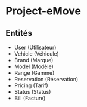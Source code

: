 # Project-eMove

## Entités 

- User (Utilisateur)
- Vehicle (Véhicule)
- Brand (Marque)
- Model (Modèle)
- Range (Gamme)
- Reservation (Réservation)
- Pricing (Tarif)
- Status (Status)
- Bill (Facture)



